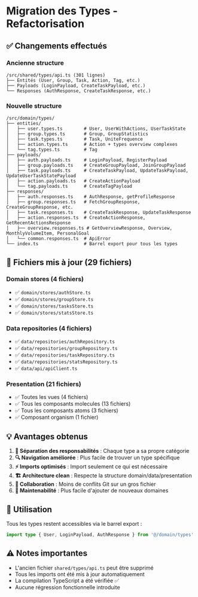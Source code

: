 # Migration des Types - Refactorisation

## ✅ Changements effectués

### Ancienne structure
```
/src/shared/types/api.ts (301 lignes)
├── Entités (User, Group, Task, Action, Tag, etc.)
├── Payloads (LoginPayload, CreateTaskPayload, etc.)
└── Responses (AuthResponse, CreateTaskResponse, etc.)
```

### Nouvelle structure
```
/src/domain/types/
├── entities/
│   ├── user.types.ts        # User, UserWithActions, UserTaskState
│   ├── group.types.ts       # Group, GroupStatistics
│   ├── task.types.ts        # Task, UniteFrequence
│   ├── action.types.ts      # Action + types overview complexes
│   └── tag.types.ts         # Tag
├── payloads/
│   ├── auth.payloads.ts     # LoginPayload, RegisterPayload
│   ├── group.payloads.ts    # CreateGroupPayload, JoinGroupPayload
│   ├── task.payloads.ts     # CreateTaskPayload, UpdateTaskPayload, UpdateUserTaskStatePayload
│   ├── action.payloads.ts   # CreateActionPayload
│   └── tag.payloads.ts      # CreateTagPayload
├── responses/
│   ├── auth.responses.ts    # AuthResponse, getProfileResponse
│   ├── group.responses.ts   # FetchGroupResponse, CreateGroupResponse, etc.
│   ├── task.responses.ts    # CreateTaskResponse, UpdateTaskResponse
│   ├── action.responses.ts  # CreateActionResponse, GetRecentActionsResponse
│   ├── overview.responses.ts # GetOverviewResponse, Overview, MonthlyVolumeItem, PersonalGoal
│   └── common.responses.ts  # ApiError
└── index.ts                 # Barrel export pour tous les types
```

## 🔄 Fichiers mis à jour (29 fichiers)

### Domain stores (4 fichiers)
- ✅ `domain/stores/authStore.ts`
- ✅ `domain/stores/groupStore.ts` 
- ✅ `domain/stores/tasksStore.ts`
- ✅ `domain/stores/statsStore.ts`

### Data repositories (4 fichiers)
- ✅ `data/repositories/authRepository.ts`
- ✅ `data/repositories/groupRepository.ts`
- ✅ `data/repositories/taskRepository.ts`
- ✅ `data/repositories/statsRepository.ts`
- ✅ `data/api/apiClient.ts`

### Presentation (21 fichiers)
- ✅ Toutes les vues (4 fichiers)
- ✅ Tous les composants molecules (13 fichiers)  
- ✅ Tous les composants atoms (3 fichiers)
- ✅ Composant organism (1 fichier)

## 💡 Avantages obtenus

1. **🎯 Séparation des responsabilités** : Chaque type a sa propre catégorie
2. **🔍 Navigation améliorée** : Plus facile de trouver un type spécifique
3. **⚡ Imports optimisés** : Import seulement ce qui est nécessaire
4. **🏗️ Architecture clean** : Respecte la structure domain/data/presentation
5. **👥 Collaboration** : Moins de conflits Git sur un gros fichier
6. **🧪 Maintenabilité** : Plus facile d'ajouter de nouveaux domaines

## 🚀 Utilisation

Tous les types restent accessibles via le barrel export :
```typescript
import type { User, LoginPayload, AuthResponse } from '@/domain/types'
```

## ⚠️ Notes importantes

- L'ancien fichier `shared/types/api.ts` peut être supprimé
- Tous les imports ont été mis à jour automatiquement
- La compilation TypeScript a été vérifiée ✅
- Aucune régression fonctionnelle introduite